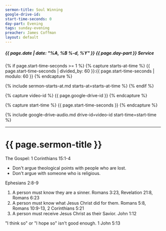 ```yaml
---
sermon-title: Soul Winning
google-drive-id: 
start-time-seconds: 0
day-part: Evening
tags: sunday-evening
preacher: James Coffman
layout: default
---
```


##### {{ page.date | date: "%A, %B %-d, %Y" }} {{ page.day-part }} Service

{% if page.start-time-seconds >= 1 %}
{% capture starts-at-time %}
{{ page.start-time-seconds | divided_by: 60 }}:{{ page.start-time-seconds | modulo: 60 }}
{% endcapture %}

{% include sermon-starts-at.md starts-at=starts-at-time %}
{% endif %}

{% capture video-id %}
{{ page.google-drive-id }}
{% endcapture %}

{% capture start-time %}
{{ page.start-time-seconds }}
{% endcapture %}

{% include google-drive-audio.md drive-id=video-id start-time=start-time %}

***

# {{ page.sermon-title }}

The Gospel: 1 Corinthians 15:1-4

- Don't argue theological points with people who are lost.
- Don't argue with someone who is religious.

Ephesians 2:8-9

1. A person must know they are a sinner. Romans 3:23, Revelation 21:8, Romans 6:23
2. A person must know what Jesus Christ did for them. Romans 5:8, Romans 10:9-13, 2 Corinthians 5:21
3. A person must receive Jesus Christ as their Savior. John 1:12

"I think so" or "I hope so" isn't good enough. 1 John 5:13